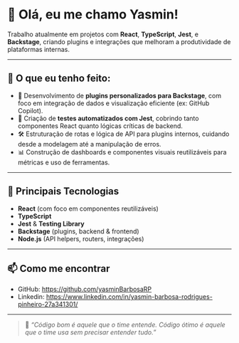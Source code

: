 # 👋 Olá, eu me chamo Yasmin!

Trabalho atualmente em projetos com **React**, **TypeScript**, **Jest**, e **Backstage**, criando plugins e integrações que melhoram a produtividade de plataformas internas.

---

## 🚀 O que eu tenho feito:
- 🔧 Desenvolvimento de **plugins personalizados para Backstage**, com foco em integração de dados e visualização eficiente (ex: GitHub Copilot).
- 🧪 Criação de **testes automatizados com Jest**, cobrindo tanto componentes React quanto lógicas críticas de backend.
- 🛠️ Estruturação de rotas e lógica de API para plugins internos, cuidando desde a modelagem até a manipulação de erros.
- 📊 Construção de dashboards e componentes visuais reutilizáveis para métricas e uso de ferramentas.

---

## 🧩 Principais Tecnologias
- **React** (com foco em componentes reutilizáveis)
- **TypeScript**
- **Jest** & **Testing Library**
- **Backstage** (plugins, backend & frontend)
- **Node.js** (API helpers, routers, integrações)

---

## 📫 Como me encontrar
- GitHub: https://github.com/yasminBarbosaRP
- Linkedin: https://www.linkedin.com/in/yasmin-barbosa-rodrigues-pinheiro-27a341301/

---

> 💬 *“Código bom é aquele que o time entende. Código ótimo é aquele que o time usa sem precisar entender tudo.”*

